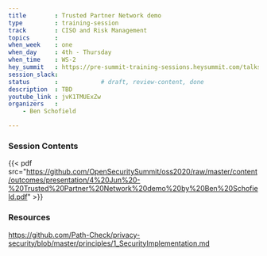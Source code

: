 ```yaml
---
title        : Trusted Partner Network demo
type         : training-session
track        : CISO and Risk Management
topics       : 
when_week    : one
when_day     : 4th - Thursday
when_time    : WS-2
hey_summit   : https://pre-summit-training-sessions.heysummit.com/talks/trusted-partner-network-demo/
session_slack:
status       :            # draft, review-content, done
description  : TBD
youtube_link : jvK1TMUExZw
organizers   :  
    - Ben Schofield

---
```



### Session Contents

{{< pdf src="https://github.com/OpenSecuritySummit/oss2020/raw/master/content/outcomes/presentation/4%20Jun%20-%20Trusted%20Partner%20Network%20demo%20by%20Ben%20Schofield.pdf" >}}

### Resources

https://github.com/Path-Check/privacy-security/blob/master/principles/1_SecurityImplementation.md
